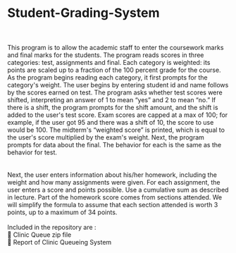 # Student-Grading-System
</br>
</br>
This program is to allow the academic staff to enter the coursework marks and final marks for
the students. The program reads scores in three categories: test, assignments and final. Each
category is weighted: its points are scaled up to a fraction of the 100 percent grade for the
course. As the program begins reading each category, it first prompts for the category's weight.
The user begins by entering student id and name follows by the scores earned on test. The
program asks whether test scores were shifted, interpreting an answer of 1 to mean “yes” and
2 to mean “no.” If there is a shift, the program prompts for the shift amount, and the shift is
added to the user's test score. Exam scores are capped at a max of 100; for example, if the user
got 95 and there was a shift of 10, the score to use would be 100. The midterm's “weighted
score” is printed, which is equal to the user's score multiplied by the exam's weight. Next, the
program prompts for data about the final. The behavior for each is the same as the behavior
for test.
</br>
</br>
</br>
Next, the user enters information about his/her homework, including the weight and how many
assignments were given. For each assignment, the user enters a score and points possible. Use
a cumulative sum as described in lecture. Part of the homework score comes from sections
attended. We will simplify the formula to assume that each section attended is worth 3 points,
up to a maximum of 34 points.
</br>
</br>
Included in the repository are : 
</br>
📁 Clinic Queue zip file 
</br>
📃 Report of Clinic Queueing System 
</br>
</br>
